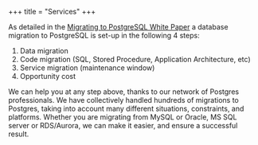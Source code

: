 +++
title = "Services"
+++

As detailed in the [Migrating to PostgreSQL White Paper](/white-paper) a
database migration to PostgreSQL is set-up in the following 4 steps:

  1. Data migration
  2. Code migration (SQL, Stored Procedure, Application Architecture, etc)
  3. Service migration (maintenance window)
  4. Opportunity cost
  
We can help you at any step above, thanks to our network of Postgres
professionals. We have collectively handled hundreds of migrations to
Postgres, taking into account many different situations, constraints, and
platforms. Whether you are migrating from MySQL or Oracle, MS SQL server or
RDS/Aurora, we can make it easier, and ensure a successful result.

<center>
    <script async data-uid="b150f0424c" 
        src="https://yesql.ck.page/b150f0424c/index.js">
    </script>
</center>
